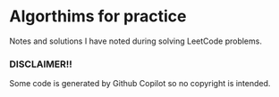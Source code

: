 # Algorthims for practice

Notes and solutions I have noted during solving LeetCode problems.

 ### DISCLAIMER!!
Some code is generated by Github Copilot so no copyright is intended.